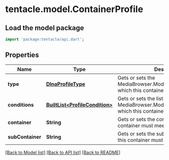 # tentacle.model.ContainerProfile

## Load the model package
```dart
import 'package:tentacle/api.dart';
```

## Properties
Name | Type | Description | Notes
------------ | ------------- | ------------- | -------------
**type** | [**DlnaProfileType**](DlnaProfileType.md) | Gets or sets the MediaBrowser.Model.Dlna.DlnaProfileType which this container must meet. | [optional] 
**conditions** | [**BuiltList&lt;ProfileCondition&gt;**](ProfileCondition.md) | Gets or sets the list of MediaBrowser.Model.Dlna.ProfileCondition which this container will be applied to. | [optional] 
**container** | **String** | Gets or sets the container(s) which this container must meet. | [optional] 
**subContainer** | **String** | Gets or sets the sub container(s) which this container must meet. | [optional] 

[[Back to Model list]](../README.md#documentation-for-models) [[Back to API list]](../README.md#documentation-for-api-endpoints) [[Back to README]](../README.md)


